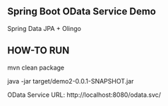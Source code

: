 ## Spring Boot OData Service Demo

Spring Data JPA + Olingo

## HOW-TO RUN

mvn clean package

java -jar target/demo2-0.0.1-SNAPSHOT.jar

OData Service URL: http://localhost:8080/odata.svc/

